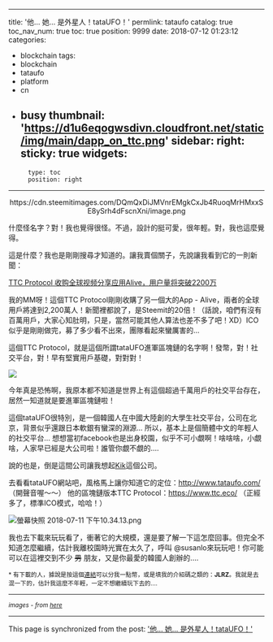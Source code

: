 
---
title: '他... 她... 是外星人！tataUFO！'
permlink: tataufo
catalog: true
toc_nav_num: true
toc: true
position: 9999
date: 2018-07-12 01:23:12
categories:
- blockchain
tags:
- blockchain
- tataufo
- platform
- cn
- busy
thumbnail: 'https://d1u6eqogwsdivn.cloudfront.net/static/img/main/dapp_on_ttc.png'
sidebar:
    right:
        sticky: true
widgets:
    -
        type: toc
        position: right
---


<center>https://cdn.steemitimages.com/DQmQxDiJMVnrEMgkCxJb4RuoqMrHMxxSE8ySrh4dFscnXni/image.png</center>

什麼怪名字？對！我也覺得很怪。不過，設計的挺可愛，很年輕。對，我也這麼覺得。

這是什麼？我也是剛剛搜尋才知道的。讓我賣個關子，先說讓我看到它的一則新聞：

[TTC Protocol 收购全球视频分享应用Alive，用户量将突破2200万](http://www.afinance.cn/lc/lcjj/201807/2157595.html)

我的MM呀！這個TTC Protocol剛剛收購了另一個大的App - Alive，兩者的全球用戶將達到2,200萬人！新聞裡都說了，是Steemit的20倍！（話說，咱們有沒有百萬用戶，大家心知肚明，只是，當然可能其他人算法也差不多了吧！XD）ICO似乎是剛剛做完，募了多少看不出來，團隊看起來蠻厲害的... 

這個TTC Protocol，就是這個所謂tataUFO進軍區塊鏈的名字啊！發幣，對！社交平台，對！早有堅實用戶基礎，對對對！

![](https://d1u6eqogwsdivn.cloudfront.net/static/img/main/dapp_on_ttc.png)

今年真是恐怖啊，我原本都不知道是世界上有這個超過千萬用戶的社交平台存在，居然一知道就是要進軍區塊鏈啦！

這個tataUFO很特別，是一個韓國人在中國大陸創的大學生社交平台，公司在北京，背景似乎還跟日本軟銀有蠻深的淵源... 所以，基本上是個簡體中文的年輕人的社交平台... 想想當初facebook也是出身校園，似乎不可小覷啊！啥啥啥，小覷啥，人家早已經是大公司啦！誰管你覷不覷的....

說的也是，倒是這間公司讓我想起[Kik](https://www.kik.com/)這個公司。

去看看tataUFO網站吧，風格馬上讓你知道它的定位：http://www.tataufo.com/ （開聲音喔～～）
他的區塊鏈版本TTC Protocol：https://www.ttc.eco/ （正經多了，標準ICO模式，哈哈！）

![螢幕快照 2018-07-11 下午10.34.13.png](https://cdn.steemitimages.com/DQmXYHfaZAmU7wJ3kXs3HfiY1n6xm494ric92p3JphVkZbV/%E8%9E%A2%E5%B9%95%E5%BF%AB%E7%85%A7%202018-07-11%20%E4%B8%8B%E5%8D%8810.34.13.png)

我也去下載來玩玩看了，衝著它的大規模，還是要了解一下這怎麼回事。但完全不知道怎麼繼續，估計我離校園時光實在太久了，呼叫 @susanlo來玩玩吧！你可能可以在這裡交到不少 <del>男</del> 朋友，又是你最愛的韓國人創辦的.... 

<sub>* 有下載的人，據說是按這個[連結](http://shareplus.tataufo.com/airdrop/share/pc?lang=2&share_id=19240620)可以分我一點幣，或是填我的介紹碼之類的：**JLRZ**。我就是去混一下的，估計我這麼不年輕，一定不想繼續玩下去的....</sub> 

****

<sub>*images - from [here](https://www.ttc.eco/)*</sub>


- - -

This page is synchronized from the post: ['他... 她... 是外星人！tataUFO！'](https://steemit.com/@deanliu/tataufo)
